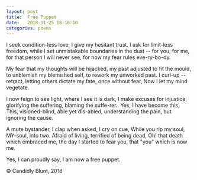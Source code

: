 ```yaml
---
layout: post
title:  Free Puppet
date:   2018-11-25 18:18:10
categories: poems
---
```


I seek condition-less love,
I give my hesitant trust.
I ask for limit-less freedom,
while I set unmistakable boundaries in the dust --
for you, for me, 
for that person I will never see,
for now my fear rules eve-ry-bo-dy.

My fear that my thoughts will be hijacked,
my past adjusted to fit the mould,
to unblemish my blemished self,
to rework my unworked past.
I curl-up -- retract,
letting others dictate my fate,
once without fear,
Now I let my mind vegetate.

I now feign to see light,
where I see it is dark,
I make excuses for injustice,
glorifying the suffering,
blaming the suffe-rer..
Yes, I have become this,
This, visioned-blind,
able yet dis-abled,
understanding the pain,
but ignoring the cause.

A mute bystander,
I clap when asked,
I cry on cue,
While you rip my soul,
MY-soul, into two.
Afraid of living, 
terrified of being dead,
Oh! that death which embraced me,
the day I started to fear you,
that "you" which is now me.

Yes, I can proudly say,
I am now a free puppet.


&copy; Candidly Blunt, 2018
